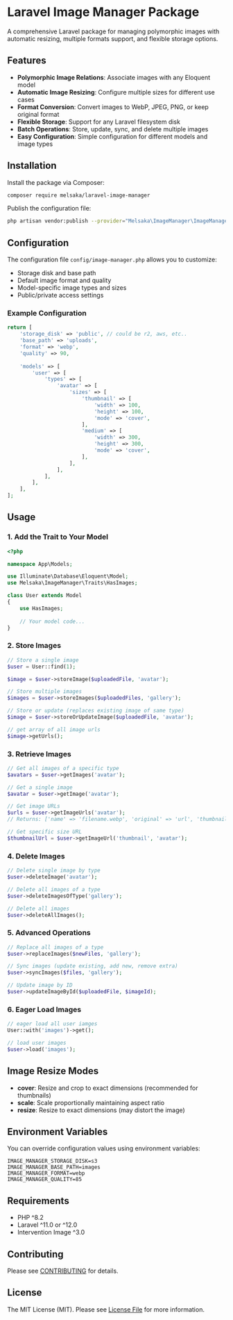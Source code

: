 # Laravel Image Manager Package

A comprehensive Laravel package for managing polymorphic images with automatic resizing, multiple formats support, and flexible storage options.

## Features

- **Polymorphic Image Relations**: Associate images with any Eloquent model
- **Automatic Image Resizing**: Configure multiple sizes for different use cases
- **Format Conversion**: Convert images to WebP, JPEG, PNG, or keep original format
- **Flexible Storage**: Support for any Laravel filesystem disk
- **Batch Operations**: Store, update, sync, and delete multiple images
- **Easy Configuration**: Simple configuration for different models and image types

## Installation

Install the package via Composer:

```bash
composer require melsaka/laravel-image-manager
```

Publish the configuration file:

```bash
php artisan vendor:publish --provider="Melsaka\ImageManager\ImageManagerServiceProvider" --tag="image-manager"
```

## Configuration

The configuration file `config/image-manager.php` allows you to customize:

- Storage disk and base path
- Default image format and quality
- Model-specific image types and sizes
- Public/private access settings

### Example Configuration

```php
return [
    'storage_disk' => 'public', // could be r2, aws, etc..
    'base_path' => 'uploads',
    'format' => 'webp',
    'quality' => 90,
    
    'models' => [
        'user' => [
            'types' => [
                'avatar' => [
                    'sizes' => [
                        'thumbnail' => [
                            'width' => 100,
                            'height' => 100,
                            'mode' => 'cover',
                        ],
                        'medium' => [
                            'width' => 300,
                            'height' => 300,
                            'mode' => 'cover',
                        ],
                    ],
                ],
            ],
        ],
    ],
];
```

## Usage

### 1. Add the Trait to Your Model

```php
<?php

namespace App\Models;

use Illuminate\Database\Eloquent\Model;
use Melsaka\ImageManager\Traits\HasImages;

class User extends Model
{
    use HasImages;
    
    // Your model code...
}
```

### 2. Store Images

```php
// Store a single image
$user = User::find(1);

$image = $user->storeImage($uploadedFile, 'avatar');

// Store multiple images
$images = $user->storeImages($uploadedFiles, 'gallery');

// Store or update (replaces existing image of same type)
$image = $user->storeOrUpdateImage($uploadedFile, 'avatar');

// get array of all image urls 
$image->getUrls();
```

### 3. Retrieve Images

```php
// Get all images of a specific type
$avatars = $user->getImages('avatar');

// Get a single image
$avatar = $user->getImage('avatar');

// Get image URLs
$urls = $user->getImageUrls('avatar');
// Returns: ['name' => 'filename.webp', 'original' => 'url', 'thumbnail' => 'url', 'medium' => 'url']

// Get specific size URL
$thumbnailUrl = $user->getImageUrl('thumbnail', 'avatar');
```

### 4. Delete Images

```php
// Delete single image by type
$user->deleteImage('avatar');

// Delete all images of a type
$user->deleteImagesOfType('gallery');

// Delete all images
$user->deleteAllImages();
```

### 5. Advanced Operations

```php
// Replace all images of a type
$user->replaceImages($newFiles, 'gallery');

// Sync images (update existing, add new, remove extra)
$user->syncImages($files, 'gallery');

// Update image by ID
$user->updateImageById($uploadedFile, $imageId);
```

### 6. Eager Load Images

```php
// eager load all user iamges
User::with('images')->get();

// load user images
$user->load('images');
```

## Image Resize Modes

- **cover**: Resize and crop to exact dimensions (recommended for thumbnails)
- **scale**: Scale proportionally maintaining aspect ratio
- **resize**: Resize to exact dimensions (may distort the image)

## Environment Variables

You can override configuration values using environment variables:

```env
IMAGE_MANAGER_STORAGE_DISK=s3
IMAGE_MANAGER_BASE_PATH=images
IMAGE_MANAGER_FORMAT=webp
IMAGE_MANAGER_QUALITY=85
```

## Requirements

- PHP ^8.2
- Laravel ^11.0 or ^12.0
- Intervention Image ^3.0

## Contributing

Please see [CONTRIBUTING](CONTRIBUTING.md) for details.

## License

The MIT License (MIT). Please see [License File](LICENSE.md) for more information.